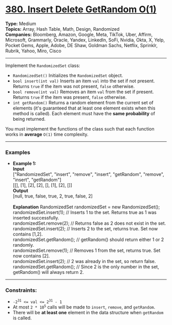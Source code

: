 # [380. Insert Delete GetRandom O(1)](https://leetcode.com/problems/insert-delete-getrandom-o1?envType=study-plan-v2&envId=top-interview-150)

__Type:__ Medium <br>
__Topics:__ Array, Hash Table, Math, Design, Randomized <br>
__Companies:__ Bloomberg, Amazon, Google, Meta, TikTok, Uber, Affirm, Microsoft, Grammarly, Oracle, Yandex, LinkedIn, SoFi, Nvidia, Okta, X, Yelp, Pocket Gems, Apple, Adobe, DE Shaw, Goldman Sachs, Netflix, Sprinklr, Rubrik, Yahoo, Miro, Cisco
<hr>

Implement the `RandomizedSet` class:

- `RandomizedSet()` Initializes the `RandomizedSet` object.
- `bool insert(int val)` Inserts an item `val` into the set if not present. Returns `true` if the item was not present, `false` otherwise.
- `bool remove(int val)` Removes an item `val` from the set if present. Returns `true` if the item was present, `false` otherwise.
- `int getRandom()` Returns a random element from the current set of elements (it's guaranteed that at least one element exists when this method is called). Each element must have the __same probability__ of being returned.

You must implement the functions of the class such that each function works in __average__ `O(1)` time complexity.
<hr>

### Examples

- __Example 1:__ <br>
__Input__ <br>
["RandomizedSet", "insert", "remove", "insert", "getRandom", "remove", "insert", "getRandom"] <br>
[[], [1], [2], [2], [], [1], [2], []] <br>
__Output__ <br>
[null, true, false, true, 2, true, false, 2] <br> <br>
__Explanation__
RandomizedSet randomizedSet = new RandomizedSet(); <br>
randomizedSet.insert(1); // Inserts 1 to the set. Returns true as 1 was inserted successfully. <br>
randomizedSet.remove(2); // Returns false as 2 does not exist in the set. <br>
randomizedSet.insert(2); // Inserts 2 to the set, returns true. Set now contains [1,2]. <br>
randomizedSet.getRandom(); // getRandom() should return either 1 or 2 randomly. <br>
randomizedSet.remove(1); // Removes 1 from the set, returns true. Set now contains [2]. <br>
randomizedSet.insert(2); // 2 was already in the set, so return false. <br>
randomizedSet.getRandom(); // Since 2 is the only number in the set, getRandom() will always return 2.
<hr>

### Constraints:

- <code>-2<sup>31</sup> <= val <= 2<sup>31</sup> - 1</code>
- At most <code>2 * 10<sup>5</sup></code> calls will be made to `insert`, `remove`, and `getRandom`.
- There will be __at least one__ element in the data structure when `getRandom` is called.